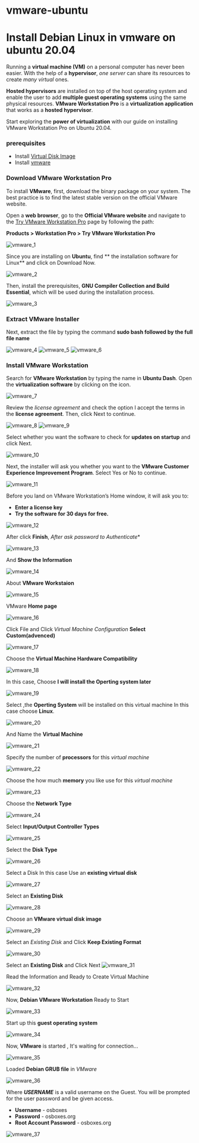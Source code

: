 # vmware-ubuntu

# Install Debian Linux in vmware on ubuntu 20.04

Running a **virtual machine (VM)** on a personal computer has never been easier. With the help of a **hypervisor**, *one server* can share its resources to create *many virtual* ones.

**Hosted hypervisors** are installed on top of the host operating system and enable the user to add **multiple guest operating systems** using the same physical resources. **VMware Workstation Pro** is a **virtualization application** that works as a **hosted hypervisor**.

Start exploring the **power of virtualization** with our guide on installing VMware Workstation Pro on Ubuntu 20.04.

### prerequisites
* Install [Virtual Disk Image](https://www.osboxes.org/vmware-images/)
* Install [vmware](https://github.com/selvaraj-kuppusamy/vmware-debian/blob/main/vmware/installation/vmware_install.sh)

### Download VMware Workstation Pro

To install **VMware**, first, download the binary package on your system. The best practice is to find the latest stable version on the official VMware website.

Open a **web browser**, go to the **Official VMware website** and navigate to the [Try VMware Workstation Pro](https://www.vmware.com/products/workstation-pro/workstation-pro-evaluation.html) page by following the path:

**Products > Workstation Pro > Try VMware Workstation Pro**


![vmware_1](https://github.com/selvaraj-kuppusamy/vmware-debian/blob/main/assets/vmware_1.png)

Since you are installing on **Ubuntu**, find ** the installation software for Linux** and click on Download Now.

![vmware_2](https://github.com/selvaraj-kuppusamy/vmware-debian/blob/main/assets/vmware_2.png)

Then, install the prerequisites, **GNU Compiler Collection and Build Essential**, which will be used during the installation process.

![vmware_3](https://github.com/selvaraj-kuppusamy/vmware-debian/blob/main/assets/vmware_3.png)

### Extract VMware Installer
Next, extract the file by typing the command **sudo bash followed by the full file name**

![vmware_4](https://github.com/selvaraj-kuppusamy/vmware-debian/blob/main/assets/vmware_4.png)
![vmware_5](https://github.com/selvaraj-kuppusamy/vmware-debian/blob/main/assets/vmware_5.png)
![vmware_6](https://github.com/selvaraj-kuppusamy/vmware-debian/blob/main/assets/vmware_6.png)
### Install VMware Workstation
Search for **VMware Workstation** by typing the name in **Ubuntu Dash**. Open the **virtualization software** by clicking on the icon.

![vmware_7](https://github.com/selvaraj-kuppusamy/vmware-debian/blob/main/assets/vmware_7.png)

Review the *license agreement* and check the option I accept the terms in the **license agreement**. Then, click Next to continue.

![vmware_8](https://github.com/selvaraj-kuppusamy/vmware-debian/blob/main/assets/vmware_8.png)
![vmware_9](https://github.com/selvaraj-kuppusamy/vmware-debian/blob/main/assets/vmware_9.png)

Select whether you want the software to check for **updates on startup** and click Next.

![vmware_10](https://github.com/selvaraj-kuppusamy/vmware-debian/blob/main/assets/vmware_10.png)

Next, the installer will ask you whether you want to the **VMware Customer Experience Improvement Program**. Select Yes or No to continue.

![vmware_11](https://github.com/selvaraj-kuppusamy/vmware-debian/blob/main/assets/vmware_11.png)

Before you land on VMware Workstation’s Home window, it will ask you to:

* **Enter a license key**
* **Try the software for 30 days for free.**

![vmware_12](https://github.com/selvaraj-kuppusamy/vmware-debian/blob/main/assets/vmware_12.png)

After click **Finish**, *After ask password to Authenticate**

![vmware_13](https://github.com/selvaraj-kuppusamy/vmware-debian/blob/main/assets/vmware_13.png)

And **Show the Information**

![vmware_14](https://github.com/selvaraj-kuppusamy/vmware-debian/blob/main/assets/vmware_14.png)

About **VMware Workstaion**

![vmware_15](https://github.com/selvaraj-kuppusamy/vmware-debian/blob/main/assets/vmware_15.png)

VMware **Home page**

![vmware_16](https://github.com/selvaraj-kuppusamy/vmware-debian/blob/main/assets/vmware_16.png)

Click File and Click *Virtual Machine Configuration*
**Select Custom(advenced)**

![vmware_17](https://github.com/selvaraj-kuppusamy/vmware-debian/blob/main/assets/vmware_17.png)

Choose the **Virtual Machine Hardware Compatibility**

![vmware_18](https://github.com/selvaraj-kuppusamy/vmware-debian/blob/main/assets/vmware_18.png)

In this case, Choose **I will install the Operting system later**

![vmware_19](https://github.com/selvaraj-kuppusamy/vmware-debian/blob/main/assets/vmware_19.png)

Select ,the **Operting System** will be installed on this virtual machine
In this case choose **Linux**.

![vmware_20](https://github.com/selvaraj-kuppusamy/vmware-debian/blob/main/assets/vmware_20.png)

And Name the **Virtual Machine**

![vmware_21](https://github.com/selvaraj-kuppusamy/vmware-debian/blob/main/assets/vmware_21.png)

Specify the number of **processors** for this *virtual machine*

![vmware_22](https://github.com/selvaraj-kuppusamy/vmware-debian/blob/main/assets/vmware_22.png)

Choose the how much **memory** you like use for this *virtual machine* 

![vmware_23](https://github.com/selvaraj-kuppusamy/vmware-debian/blob/main/assets/vmware_23.png)

Choose the **Network Type**

![vmware_24](https://github.com/selvaraj-kuppusamy/vmware-debian/blob/main/assets/vmware_24.png)

Select **Input/Output Controller Types**

![vmware_25](https://github.com/selvaraj-kuppusamy/vmware-debian/blob/main/assets/vmware_25.png)

Select the **Disk Type**

![vmware_26](https://github.com/selvaraj-kuppusamy/vmware-debian/blob/main/assets/vmware_26.png)

Select a Disk
In this case Use an **existing virtual disk**

![vmware_27](https://github.com/selvaraj-kuppusamy/vmware-debian/blob/main/assets/vmware_27.png)

Select an **Existing Disk**

![vmware_28](https://github.com/selvaraj-kuppusamy/vmware-debian/blob/main/assets/vmware_28.png)

Choose an **VMware virtual disk image**

![vmware_29](https://github.com/selvaraj-kuppusamy/vmware-debian/blob/main/assets/vmware_29.png)

Select an *Existing Disk* and Click **Keep Existing Format**

![vmware_30](https://github.com/selvaraj-kuppusamy/vmware-debian/blob/main/assets/vmware_30.png)

Select an **Existing Disk** and Click Next
![vmware_31](https://github.com/selvaraj-kuppusamy/vmware-debian/blob/main/assets/vmware_31.png)

Read the Information  and Ready to Create Virtual Machine

![vmware_32](https://github.com/selvaraj-kuppusamy/vmware-debian/blob/main/assets/vmware_32.png)

Now, **Debian VMware Workstation** Ready to Start

![vmware_33](https://github.com/selvaraj-kuppusamy/vmware-debian/blob/main/assets/vmware_33.png)

Start up this **guest operating system**

![vmware_34](https://github.com/selvaraj-kuppusamy/vmware-debian/blob/main/assets/vmware_34.png)

Now, **VMware** is started , It's waiting for connection...

![vmware_35](https://github.com/selvaraj-kuppusamy/vmware-debian/blob/main/assets/vmware_35.png)

Loaded **Debian GRUB file** in *VMware*

![vmware_36](https://github.com/selvaraj-kuppusamy/vmware-debian/blob/main/assets/vmware_36.png)


Where ***USERNAME*** is a valid username on the Guest. You will be prompted for the user password and be given access.
* **Username** - osboxes
* **Password** -  osboxes.org
* **Root Account Password** - osboxes.org


![vmware_37](https://github.com/selvaraj-kuppusamy/vmware-debian/blob/main/assets/vmware_37.png)
